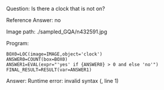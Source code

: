 Question: Is there a clock that is not on?

Reference Answer: no

Image path: ./sampled_GQA/n432591.jpg

Program:

```
BOX0=LOC(image=IMAGE,object='clock')
ANSWER0=COUNT(box=BOX0)
ANSWER1=EVAL(expr="'yes' if {ANSWER0} > 0 and else 'no'")
FINAL_RESULT=RESULT(var=ANSWER1)
```
Answer: Runtime error: invalid syntax (<string>, line 1)

